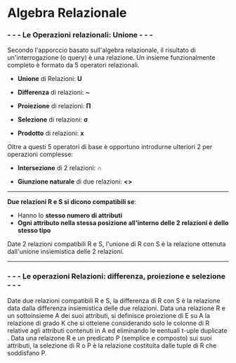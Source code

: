 # Algebra Relazionale

### - - - Le Operazioni relazionali: Unione - - -

Secondo l'apporccio basato sull'algebra relazionale, il risultato di un'interrogazione (o query) è una relazione.
Un insieme funzionalmente completo è formato da 5 operatori relazionali.

- **Unione** di Relazioni: **U**

- **Differenza** di relazioni: **~**

- **Proiezione** di relazioni: **Π**

- **Selezione** di relazioni: **σ**

- **Prodotto** di relazioni: **x**

Oltre a questi 5 operatori di base è opportuno introdurne ulteriori 2 per operazioni complesse:

- **Intersezione** di 2 relazioni: **∩**

- **Giunzione naturale** di due relazioni: **<>**

- - - 
**Due relazioni R e S si dicono compatibili se**:
- Hanno lo **stesso numero di attributi**
- **Ogni attributo nella stessa posizione all'interno delle 2 relazioni è dello stesso tipo**

Date 2 relazioni compatibili R e S, l'unione di R con S è la relazione ottenuta dall'unione insiemistica delle 2 relazioni.
- - - 
### - - - Le operazioni Relazioni: differenza, proiezione e selezione - - - 

Date due relazioni compatibili R e S, la differenza di R con S è la relazione data dalla differenza insiemistica delle due relazioni. Data una relazione R e un sottoinsieme A dei suoi attributi, si definisce proiezione di E su A la relazione di grado K che si otteiene considerando solo le colonne di R relative  agli attributi contenuti in A ed eliminando le eentuali t-uple duplicate . Data una relaizone R e un predicato P (semplice e composto) sui suoi attributi, la selezione di R o P è la relazione costituita dalle tuple di R che soddisfano P.
<!--stackedit_data:
eyJoaXN0b3J5IjpbNTcwMDM5NDYsMTY4OTczMjgwOV19
-->